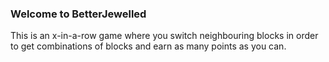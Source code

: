 ### Welcome to BetterJewelled

This is an x-in-a-row game where you switch neighbouring blocks in order to get combinations of blocks 
and earn as many points as you can. 